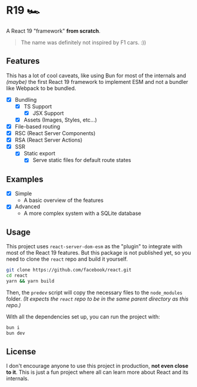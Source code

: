 # R19 🏎️

A React 19 "framework" **from scratch**.

> The name was definitely not inspired by F1 cars. :))

## Features

This has a lot of cool caveats, like using Bun for most of the internals and _(maybe)_ the first React 19 framework to implement ESM and not a bundler like Webpack to be bundled.

- [x] Bundling
  - [x] TS Support
    - [x] JSX Support
  - [x] Assets (Images, Styles, etc...)
- [x] File-based routing
- [x] RSC (React Server Components)
- [x] RSA (React Server Actions)
- [x] SSR
  - [x] Static export
    - [x] Serve static files for default route states

## Examples

- [x] Simple
  - A basic overview of the features
- [x] Advanced
  - A more complex system with a SQLite database

## Usage

This project uses `react-server-dom-esm` as the "plugin" to integrate with most of the React 19 features. But this package is not published yet, so you need to clone the `react` repo and build it yourself.

```bash
git clone https://github.com/facebook/react.git
cd react
yarn && yarn build
```

Then, the `predev` script will copy the necessary files to the `node_modules` folder. _(It expects the `react` repo to be in the same parent directory as this repo.)_

With all the dependencies set up, you can run the project with:

```bash
bun i
bun dev
```

## License

I don't encourage anyone to use this project in production, **not even close to it**. This is just a fun project where all can learn more about React and its internals.

